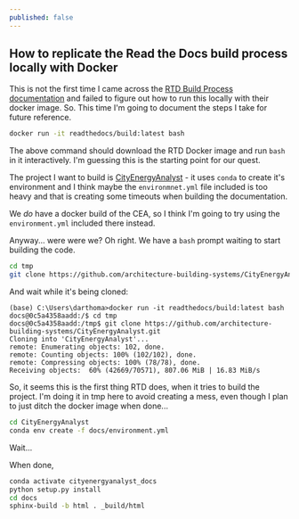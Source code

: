 ```yaml
---
published: false
---
```

## How to replicate the Read the Docs build process locally with Docker

This is not the first time I came across the [RTD Build Process documentation](https://docs.readthedocs.io/en/stable/builds.html#how-we-build-documentation) and failed to figure out how to run this locally with their docker image. So. This time I'm going to document the steps I take for future reference.

```bash
docker run -it readthedocs/build:latest bash
```

The above command should download the RTD Docker image and run `bash` in it interactively. I'm guessing this is the starting point for our quest.

The  project I want to build is [CityEnergyAnalyst](https://github.com/architecture-building-systems/CityEnergyAnalyst) - it uses `conda` to create it's environment and I think maybe the `environmnet.yml` file included is too heavy and that is creating some timeouts when building the documentation.

We _do_ have a docker build of the CEA, so I think I'm going to try using the `environment.yml` included there instead.

Anyway... were were we? Oh right. We have a `bash` prompt waiting to start building the code.

```bash
cd tmp
git clone https://github.com/architecture-building-systems/CityEnergyAnalyst.git
```

And wait while it's being cloned:

```
(base) C:\Users\darthoma>docker run -it readthedocs/build:latest bash
docs@0c5a4358aadd:/$ cd tmp
docs@0c5a4358aadd:/tmp$ git clone https://github.com/architecture-building-systems/CityEnergyAnalyst.git
Cloning into 'CityEnergyAnalyst'...
remote: Enumerating objects: 102, done.
remote: Counting objects: 100% (102/102), done.
remote: Compressing objects: 100% (78/78), done.
Receiving objects:  60% (42669/70571), 807.06 MiB | 16.83 MiB/s
```


So, it seems this is the first thing RTD does, when it tries to build the project. I'm doing it in tmp here to avoid creating a mess, even though I plan to just ditch the docker image when done...

```bash
cd CityEnergyAnalyst
conda env create -f docs/environment.yml
```

Wait...

When done, 

```bash
conda activate cityenergyanalyst_docs
python setup.py install
cd docs
sphinx-build -b html . _build/html
```
